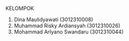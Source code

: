 KELOMPOK

1. Dina Maulidyawati (3012310008)
2. Muhammad Risky Ardiansyah (3012310026)
3. Mohammad Arlyano Swandaru (3012310044)
